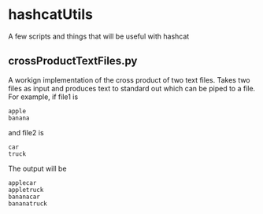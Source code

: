 # hashcatUtils
A few scripts and things that will be useful with hashcat


## crossProductTextFiles.py

A workign implementation of the cross product of two text files. Takes two files as input and produces text to standard out which can be piped to a file. For example, if file1 is
```
apple
banana
```

and file2 is
```
car
truck
```

The output will be 
```
applecar
appletruck
bananacar
bananatruck
```


